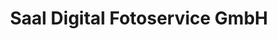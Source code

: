 ---
title: "Saal Digital Fotoservice GmbH"
url: /roettenbach/saal-digital-fotoservice-gmbh/
shop: Foto
---
